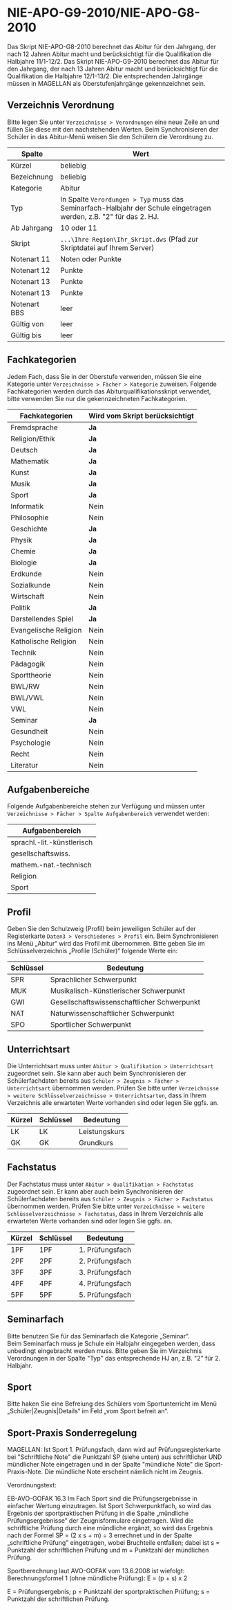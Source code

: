 # NIE-APO-G9-2010/NIE-APO-G8-2010

Das Skript NIE-APO-G8-2010 berechnet das Abitur für den Jahrgang, der nach 12 Jahren Abitur macht und berücksichtigt für die Qualifikation die Halbjahre 11/1-12/2. Das Skript NIE-APO-G9-2010 berechnet das Abitur für den Jahrgang, der nach 13 Jahren Abitur macht und berücksichtigt für die Qualifikation die Halbjahre 12/1-13/2. Die entsprechenden Jahrgänge müssen in MAGELLAN als Oberstufenjahrgänge gekennzeichnet sein.

## Verzeichnis Verordnung

Bitte legen Sie unter ```Verzeichnisse > Verordnungen``` eine neue Zeile an und füllen Sie diese mit den nachstehenden Werten. Beim Synchronisieren der Schüler in das Abitur-Menü weisen Sie den Schülern die Verordnung zu.

|Spalte|Wert|
|--|--|
|Kürzel|beliebig|
|Bezeichnung|beliebig|
|Kategorie|Abitur|
|Typ|In Spalte ```Verordungen > Typ``` muss das Seminarfach-Halbjahr der Schule eingetragen werden, z.B. "2" für das 2. HJ.|
|Ab Jahrgang|10 oder 11|
|Skript|```...\Ihre Region\Ihr_Skript.dws``` (Pfad zur Skriptdatei auf Ihrem Server)|
|Notenart 11|Noten oder Punkte|
|Notenart 12|Punkte|
|Notenart 13|Punkte|
|Notenart 13|Punkte|
|Notenart BBS|leer|
|Gültig von |leer|
|Gültig bis|leer|

## Fachkategorien

Jedem Fach, dass Sie in der Oberstufe verwenden, müssen Sie eine Kategorie unter ```Verzeichnisse > Fächer > Kategorie``` zuweisen.
Folgende Fachkategorien werden durch das Abiturqualifikationsskript verwendet, bitte verwenden Sie nur die gekennzeichneten Fachkategorien.

|Fachkategorien|Wird vom Skript berücksichtigt|
|--|--|
|Fremdsprache|**Ja**|
|Religion/Ethik|**Ja**|
|Deutsch|**Ja**|
|Mathematik|**Ja**|
|Kunst|**Ja**|
|Musik|**Ja**|
|Sport|**Ja**|
|Informatik|Nein|
|Philosophie|Nein|
|Geschichte|**Ja**|
|Physik|**Ja**|
|Chemie|**Ja**|
|Biologie|**Ja**|
|Erdkunde|Nein|
|Sozialkunde|Nein|
|Wirtschaft|Nein|
|Politik|**Ja**|
|Darstellendes Spiel|**Ja**|
|Evangelische Religion|Nein|
|Katholische Religion|Nein|
|Technik|Nein|
|Pädagogik|Nein|
|Sporttheorie|Nein|
|BWL/RW|Nein|
|BWL/VWL|Nein|
|VWL|Nein|
|Seminar|**Ja**|
|Gesundheit|Nein|
|Psychologie|Nein|
|Recht|Nein|
|Literatur|Nein|

## Aufgabenbereiche

Folgende Aufgabenbereiche stehen zur Verfügung und müssen unter ```Verzeichnisse > Fächer > Spalte Aufgabenbereich``` verwendet werden:

|Aufgabenbereich|
|--|
|sprachl.-lit.-künstlerisch|
|gesellschaftswiss.|
|mathem.-nat.-technisch|
|Religion|
|Sport|

## Profil

Geben Sie den Schulzweig (Profil) beim jeweiligen Schüler auf der Registerkarte `Daten3 > Verschiedenes > Profil` ein. Beim Synchronisieren ins Menü „Abitur“ wird das Profil mit übernommen.
Bitte geben Sie im Schlüsselverzeichnis „Profile (Schüler)“ folgende Werte ein:

|Schlüssel| Bedeutung|
|--|--|
|SPR|Sprachlicher Schwerpunkt|
|MUK|Musikalisch-Künstlerischer Schwerpunkt|
|GWI|Gesellschaftswissenschaftlicher Schwerpunkt|
|NAT|Naturwissenschaftlicher Schwerpunkt|
|SPO|Sportlicher Schwerpunkt|

## Unterrichtsart

Die Unterrichtsart muss unter ```Abitur > Qualifikation > Unterrichtsart``` zugeordnet sein. Sie kann aber auch beim Synchronisieren der Schülerfachdaten bereits aus ```Schüler > Zeugnis > Fächer > Unterrichtsart``` übernommen werden.
Prüfen Sie bitte unter ```Verzeichnisse > weitere Schlüsselverzeichnisse > Unterrichtsarten```,  dass in Ihrem Verzeichnis alle erwarteten Werte vorhanden sind oder legen Sie ggfs. an.

|Kürzel| Schlüssel |Bedeutung|
|--|--|--|
|LK |LK |Leistungskurs|
|GK| GK |Grundkurs|

## Fachstatus

Der Fachstatus muss unter ```Abitur > Qualifikation > Fachstatus``` zugeordnet sein. Er kann aber auch beim Synchronisieren der Schülerfachdaten bereits aus ```Schüler > Zeugnis > Fächer > Fachstatus``` übernommen werden.
Prüfen Sie bitte unter ```Verzeichnisse > weitere Schlüsselverzeichnisse > Fachstatus```,  dass in Ihrem Verzeichnis alle erwarteten Werte vorhanden sind oder legen Sie ggfs. an.

|Kürzel |Schlüssel |Bedeutung|
|--|--|--|
|1PF |1PF |1. Prüfungsfach|
|2PF |2PF |2. Prüfungsfach|
|3PF |3PF |3. Prüfungsfach|
|4PF |4PF |4. Prüfungsfach|
|5PF |5PF |5. Prüfungsfach|

## Seminarfach

Bitte benutzen Sie für das Seminarfach die Kategorie „Seminar“.  
Beim Seminarfach muss je Schule ein Halbjahr eingegeben werden, dass unbedingt eingebracht werden muss. Bitte geben Sie im Verzeichnis Verordnungen in der Spalte "Typ" das entsprechende HJ an, z.B. "2" für 2. Halbjahr.

## Sport

Bitte haken Sie eine Befreiung des Schülers vom Sportunterricht im Menü „Schüler|Zeugnis|Details“ im Feld „vom Sport befreit an“.

## Sport-Praxis Sonderregelung

MAGELLAN:
Ist Sport 1. Prüfungsfach, dann wird auf Prüfungsregisterkarte bei
"Schriftliche Note" die Punktzahl SP (siehe unten) aus schriftlicher UND
mündlicher Note eingetragen und in der Spalte "mündliche Note" die
Sport-Praxis-Note. Die mündliche Note erscheint nämlich nicht im Zeugnis.

Verordnungstext:
  
EB-AVO-GOFAK 16.3 Im Fach Sport sind die Prüfungsergebnisse in einfacher
Wertung einzutragen. Ist Sport Schwerpunktfach, so wird das Ergebnis der
sportpraktischen Prüfung in die Spalte „mündliche Prüfungsergebnisse” der
Zeugnisformulare eingetragen. Wird die schriftliche Prüfung durch eine
mündliche ergänzt, so wird das Ergebnis nach der Formel
    SP = (2 x s + m) ÷ 3
errechnet und in der Spalte „schriftliche Prüfung” eingetragen, wobei
Bruchteile entfallen; dabei ist s = Punktzahl der schriftlichen Prüfung
und m = Punktzahl der mündlichen Prüfung.

Sportberechnung laut AVO-GOFAK vom 13.6.2008 ist wiefolgt:
Berechnungsformel 1 (ohne mündliche Prüfung): E = (p + s) x 2

E = Prüfungsergebnis; p = Punktzahl der sportpraktischen Prüfung; s = Punktzahl der schriftlichen Prüfung.
